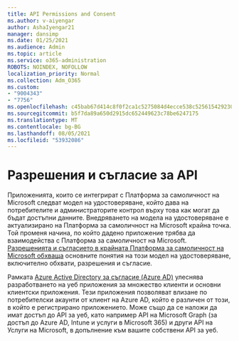 ```yaml
---
title: API Permissions and Consent
ms.author: v-aiyengar
author: AshaIyengar21
manager: dansimp
ms.date: 01/25/2021
ms.audience: Admin
ms.topic: article
ms.service: o365-administration
ROBOTS: NOINDEX, NOFOLLOW
localization_priority: Normal
ms.collection: Adm_O365
ms.custom:
- "9004343"
- "7756"
ms.openlocfilehash: c45bab67d414c8f0f2ca1c5275084d4ecce538c5256154292302080ba5bd8175
ms.sourcegitcommit: b5f7da89a650d2915dc652449623c78be6247175
ms.translationtype: MT
ms.contentlocale: bg-BG
ms.lasthandoff: 08/05/2021
ms.locfileid: "53932086"
---
```

# <a name="api-permissions-and-consent"></a>Разрешения и съгласие за API

Приложенията, които се интегрират с Платформа за самоличност на Microsoft следват модел на удостоверяване, който дава на потребителите и администраторите контрол върху това как могат да бъдат достъпни данните. Внедряването на модела на удостоверяване е актуализирано на Платформа за самоличност на Microsoft крайна точка. Той променя начина, по който дадено приложение трябва да взаимодейства с Платформа за самоличност на Microsoft. [Разрешенията и съгласието в крайната Платформа за самоличност на Microsoft обхваща](https://docs.microsoft.com/azure/active-directory/develop/v2-permissions-and-consent) основните понятия на този модел на удостоверяване, включително обхвати, разрешения и съгласие.

Рамката [Azure Active Directory за съгласие (Azure AD)](https://docs.microsoft.com/azure/active-directory/develop/consent-framework) улеснява разработването на уеб приложения за множество клиенти и основни клиентски приложения. Тези приложения позволяват влизане по потребителски акаунти от клиент на Azure AD, който е различен от този, в който е регистрирано приложението. Може също да се наложи да имат достъп до API за уеб, като например API на Microsoft Graph (за достъп до Azure AD, Intune и услуги в Microsoft 365) и други API на Услуги на Microsoft, в допълнение към вашите собствени API за уеб.


